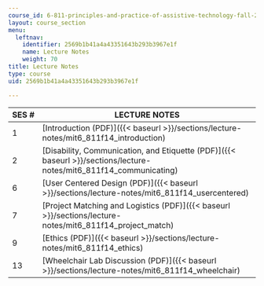 ```yaml
---
course_id: 6-811-principles-and-practice-of-assistive-technology-fall-2014
layout: course_section
menu:
  leftnav:
    identifier: 2569b1b41a4a43351643b293b3967e1f
    name: Lecture Notes
    weight: 70
title: Lecture Notes
type: course
uid: 2569b1b41a4a43351643b293b3967e1f

---
```


| SES # | LECTURE NOTES |
| --- | --- |
| 1 | [Introduction (PDF)]({{< baseurl >}}/sections/lecture-notes/mit6_811f14_introduction) |
| 2 | [Disability, Communication, and Etiquette (PDF)]({{< baseurl >}}/sections/lecture-notes/mit6_811f14_communicating) |
| 6 | [User Centered Design (PDF)]({{< baseurl >}}/sections/lecture-notes/mit6_811f14_usercentered) |
| 7 | [Project Matching and Logistics (PDF)]({{< baseurl >}}/sections/lecture-notes/mit6_811f14_project_match) |
| 9 | [Ethics (PDF)]({{< baseurl >}}/sections/lecture-notes/mit6_811f14_ethics) |
| 13 | [Wheelchair Lab Discussion (PDF)]({{< baseurl >}}/sections/lecture-notes/mit6_811f14_wheelchair)